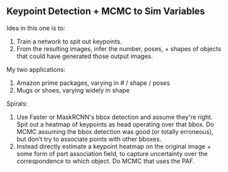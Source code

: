 ## Keypoint Detection + MCMC to Sim Variables

Idea in this one is to:

1) Train a network to spit out keypoints.
2) From the resulting images, infer the number, poses, + shapes of objects that
could have generated those output images.

My two applications:

1) Amazon prime packages, varying in # / shape / poses
2) Mugs or shoes, varying widely in shape

Spirals:
1) Use Faster or MaskRCNN's bbox detection and assume they're right. Spit out a heatmap
of keypoints as head operating over that bbox. Do MCMC assuming the bbox detection was good
(or totally erroneous), but don't try to associate points with other bboxes.
2) Instead directly estimate a keypoint heatmap on the original image + some
form of part association field, to capture uncertainty over the correspondence
to which object. Do MCMC that uses the PAF.